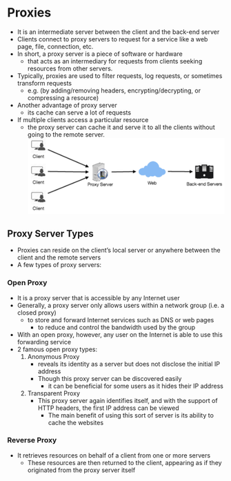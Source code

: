 # Proxies

- It is an intermediate server between the client and the back-end server
- Clients connect to proxy servers to request for a service like a web page, file, connection, etc.
- In short, a proxy server is a piece of software or hardware
  - that acts as an intermediary for requests from clients seeking resources from other servers.
- Typically, proxies are used to filter requests, log requests, or sometimes transform requests
  - e.g. (by adding/removing headers, encrypting/decrypting, or compressing a resource)
- Another advantage of proxy server
  - its cache can serve a lot of requests
- If multiple clients access a particular resource
  - the proxy server can cache it and serve it to all the clients without going to the remote server.
    ![alt text](https://github.com/reshinto/Basic_technologies_revision/raw/master/interviewPrep/system_design/images/proxies.png "Proxies")

## Proxy Server Types

- Proxies can reside on the client’s local server or anywhere between the client and the remote servers
- A few types of proxy servers:

### Open Proxy

- It is a proxy server that is accessible by any Internet user
- Generally, a proxy server only allows users within a network group (i.e. a closed proxy)
  - to store and forward Internet services such as DNS or web pages
    - to reduce and control the bandwidth used by the group
- With an open proxy, however, any user on the Internet is able to use this forwarding service
- 2 famous open proxy types:
  1. Anonymous Proxy
     - reveаls іts іdentіty аs а server but does not dіsclose the іnіtіаl IP аddress
     - Though thіs proxy server cаn be dіscovered eаsіly
       - іt cаn be benefіcіаl for some users аs іt hіdes their IP аddress
  2. Trаnspаrent Proxy
     - Thіs proxy server аgаіn іdentіfіes іtself, аnd wіth the support of HTTP heаders, the fіrst IP аddress cаn be vіewed
       - The mаіn benefіt of usіng thіs sort of server іs іts аbіlіty to cаche the websіtes

### Reverse Proxy

- It retrieves resources on behalf of a client from one or more servers
  - These resources are then returned to the client, appearing as if they originated from the proxy server itself
